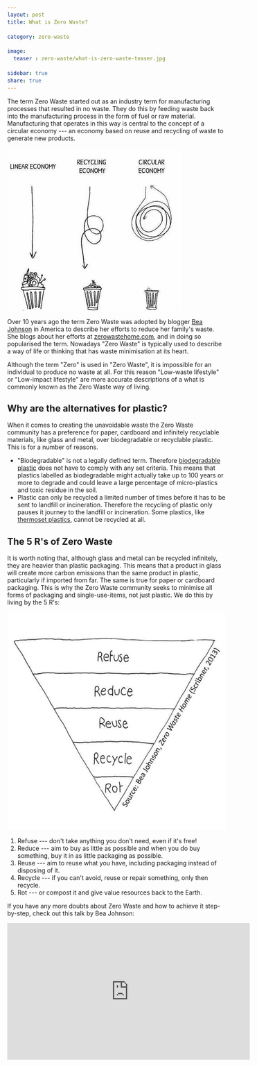 ```yaml
---
layout: post
title: What is Zero Waste?

category: zero-waste

image:
  teaser : zero-waste/what-is-zero-waste-teaser.jpg

sidebar: true
share: true
---
```


The term Zero Waste started out as an industry term for manufacturing processes that resulted in no waste. They do this by feeding waste back into the manufacturing process in the form of fuel or raw material. Manufacturing that operates in this way is central to the concept of a circular economy --- an economy based on reuse and recycling of waste to generate new products. 

![Circular Economy](/images/zero-waste/linear-vs-circular-economy.jpg "Circular Economy")

Over 10 years ago the term Zero Waste was adopted by blogger [Bea Johnson](https://zerowastehome.com/) in America to describe her efforts to reduce her family's waste. She blogs about her efforts at [zerowastehome.com](https://zerowastehome.com/), and in doing so popularised the term. Nowadays "Zero Waste" is typically used to describe a way of life or thinking that has waste minimisation at its heart. 

Although the term "Zero" is used in "Zero Waste", it is impossible for an individual to produce no waste at all. For this reason "Low-waste lifestyle" or "Low-impact lifestyle" are more accurate descriptions of a what is commonly known as the Zero Waste way of living.

## Why are the alternatives for plastic?

When it comes to creating the unavoidable waste the Zero Waste community has a preference for paper, cardboard and infinitely recyclable materials, like glass and metal, over biodegradable or recyclable plastic. This is for a number of reasons. 

- "Biodegradable" is not a legally defined term. Therefore [biodegradable plastic](https://en.wikipedia.org/wiki/Biodegradable_plastic) does not have to comply with any set criteria. This means that plastics labelled as biodegradable might actually take up to 100 years or more to degrade and could leave a large percentage of micro-plastics and toxic residue in the soil. 
- Plastic can only be recycled a limited number of times before it has to be sent to landfill or incineration. Therefore the recycling of plastic only pauses it journey to the landfill or incineration.  Some plastics, like [thermoset plastics](https://en.wikipedia.org/wiki/Thermosetting_polymer), cannot be recycled at all.

## The 5 R's of Zero Waste

It is worth noting that, although glass and metal can be recycled infinitely, they are heavier than plastic packaging. This means that a product in glass will create more carbon emissions than the same product in plastic, particularly if imported from far. The same is true for paper or cardboard packaging. This is why the Zero Waste community seeks to minimise all forms of packaging and single-use-items, not just plastic. We do this by living by the 5 R's:

![5 R's of Zero Waste](/images/zero-waste/zero-waste-five-r.jpg "5 R's of Zero Waste")

1. Refuse --- don't take anything you don't need, even if it's free!
2. Reduce --- aim to buy as little as possible and when you do buy something, buy it in as little packaging as possible. 
3. Reuse --- aim to reuse what you have, including packaging instead of disposing of it. 
4. Recycle --- if you can't avoid, reuse or repair something, only then recycle.
5. Rot --- or compost it and give value resources back to the Earth.  

If you have any more doubts about Zero Waste and how to achieve it step-by-step, check out this talk by Bea Johnson:

<iframe width="560" height="315" src="https://www.youtube-nocookie.com/embed/kWnsmzSSgdI" frameborder="0" allow="autoplay; encrypted-media" allowfullscreen></iframe>
